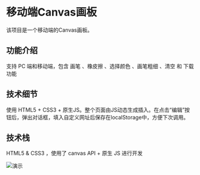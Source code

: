 # 移动端Canvas画板

该项目是一个移动端的Canvas画板。

## 功能介绍
支持 PC 端和移动端，包含 画笔 、橡皮擦 、选择颜色 、画笔粗细 、清空 和 下载 功能


## 技术细节
使用 HTML5 + CSS3 + 原生JS。整个页面由JS动态生成插入。在点击“编辑”按钮后，弹出对话框，填入自定义网址后保存在localStorage中，方便下次调用。

## 技术栈
HTML5 & CSS3 ，使用了 canvas API + 原生 JS 进行开发 

![演示](http://p533w93qa.bkt.clouddn.com/canvas.jpg)
